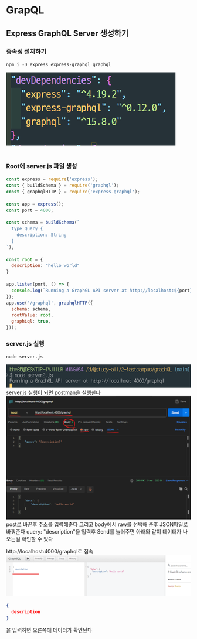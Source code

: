 # GrapQL

## Express GraphQL Server 생성하기
### 중속성 설치하기
  ```npm
  npm i -D express express-graphql graphql
  ```
  ![설치한 중속성 패키지](static/pakage-install.png)   
  <br>

### Root에 server.js 파일 생성
  ```javascript
  const express = require('express');
  const { buildSchema } = require('graphql');
  const { graphqlHTTP } = require('express-graphql');

  const app = express();
  const port = 4000;

  const schema = buildSchema(`
    type Query {
      description: String
    }
  `);

  const root = {
    description: "hello world"
  }

  app.listen(port, () => {
    console.log(`Running a GraphGL API server at http://localhost:${port}/graphql`)
  });
  app.use('/graphql', graphqlHTTP({
    schema: schema,
    rootValue: root,
    graphiql: true,
  }));
  ```
### server.js 실행
  ```npm
  node server.js
  ```
  ![graphql 실행](static/server.png)
  server.js 실행이 되면 postman을 실행한다
  ![postman](static/postman.png)
  post로 바꾼후 주소를 입력해준다
  그리고 body에서 raw를 선택해 준후 JSON파일로 바꿔준다
  query: "description"을 입력후 Send를 눌러주면 아래와 같이 데이터가 나오는걸 확인할 수 있다

  http://localhost:4000/graphql로 접속
  ![graphql](static/graphql.png)
  ```JSON
  {
    description
  }
  ```
  을 입력하면 오른쪽에 데이터가 확인된다
  
